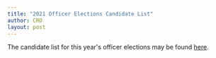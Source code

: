 ```yaml
---
title: "2021 Officer Elections Candidate List"
author: CRO
layout: post
---
```


The candidate list for this year's officer elections may be found <a href="https://drive.google.com/file/d/1dsWjUy7ZcbeLzvsLTVu8jvDeir2uFNPQ/view?usp=sharing">here</a>.